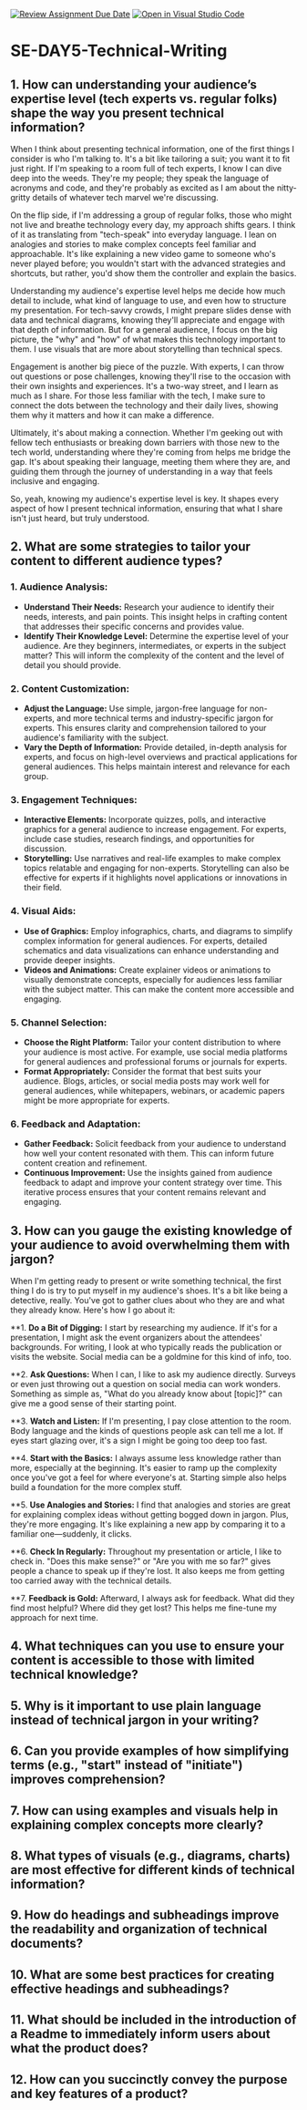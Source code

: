 [![Review Assignment Due Date](https://classroom.github.com/assets/deadline-readme-button-22041afd0340ce965d47ae6ef1cefeee28c7c493a6346c4f15d667ab976d596c.svg)](https://classroom.github.com/a/zsAR-pyY)
[![Open in Visual Studio Code](https://classroom.github.com/assets/open-in-vscode-2e0aaae1b6195c2367325f4f02e2d04e9abb55f0b24a779b69b11b9e10269abc.svg)](https://classroom.github.com/online_ide?assignment_repo_id=18521027&assignment_repo_type=AssignmentRepo)
# SE-DAY5-Technical-Writing
## 1. How can understanding your audience’s expertise level (tech experts vs. regular folks) shape the way you present technical information?
When I think about presenting technical information, one of the first things I consider is who I'm talking to. It's a bit like tailoring a suit; you want it to fit just right. If I'm speaking to a room full of tech experts, I know I can dive deep into the weeds. They're my people; they speak the language of acronyms and code, and they're probably as excited as I am about the nitty-gritty details of whatever tech marvel we're discussing.

On the flip side, if I'm addressing a group of regular folks, those who might not live and breathe technology every day, my approach shifts gears. I think of it as translating from "tech-speak" into everyday language. I lean on analogies and stories to make complex concepts feel familiar and approachable. It's like explaining a new video game to someone who's never played before; you wouldn't start with the advanced strategies and shortcuts, but rather, you'd show them the controller and explain the basics.

Understanding my audience's expertise level helps me decide how much detail to include, what kind of language to use, and even how to structure my presentation. For tech-savvy crowds, I might prepare slides dense with data and technical diagrams, knowing they'll appreciate and engage with that depth of information. But for a general audience, I focus on the big picture, the "why" and "how" of what makes this technology important to them. I use visuals that are more about storytelling than technical specs.

Engagement is another big piece of the puzzle. With experts, I can throw out questions or pose challenges, knowing they'll rise to the occasion with their own insights and experiences. It's a two-way street, and I learn as much as I share. For those less familiar with the tech, I make sure to connect the dots between the technology and their daily lives, showing them why it matters and how it can make a difference.

Ultimately, it's about making a connection. Whether I'm geeking out with fellow tech enthusiasts or breaking down barriers with those new to the tech world, understanding where they're coming from helps me bridge the gap. It's about speaking their language, meeting them where they are, and guiding them through the journey of understanding in a way that feels inclusive and engaging.

So, yeah, knowing my audience's expertise level is key. It shapes every aspect of how I present technical information, ensuring that what I share isn't just heard, but truly understood.

## 2. What are some strategies to tailor your content to different audience types?

### 1. **Audience Analysis:**
- **Understand Their Needs:** Research your audience to identify their needs, interests, and pain points. This insight helps in crafting content that addresses their specific concerns and provides value.
- **Identify Their Knowledge Level:** Determine the expertise level of your audience. Are they beginners, intermediates, or experts in the subject matter? This will inform the complexity of the content and the level of detail you should provide.

### 2. **Content Customization:**
- **Adjust the Language:** Use simple, jargon-free language for non-experts, and more technical terms and industry-specific jargon for experts. This ensures clarity and comprehension tailored to your audience's familiarity with the subject.
- **Vary the Depth of Information:** Provide detailed, in-depth analysis for experts, and focus on high-level overviews and practical applications for general audiences. This helps maintain interest and relevance for each group.

### 3. **Engagement Techniques:**
- **Interactive Elements:** Incorporate quizzes, polls, and interactive graphics for a general audience to increase engagement. For experts, include case studies, research findings, and opportunities for discussion.
- **Storytelling:** Use narratives and real-life examples to make complex topics relatable and engaging for non-experts. Storytelling can also be effective for experts if it highlights novel applications or innovations in their field.

### 4. **Visual Aids:**
- **Use of Graphics:** Employ infographics, charts, and diagrams to simplify complex information for general audiences. For experts, detailed schematics and data visualizations can enhance understanding and provide deeper insights.
- **Videos and Animations:** Create explainer videos or animations to visually demonstrate concepts, especially for audiences less familiar with the subject matter. This can make the content more accessible and engaging.

### 5. **Channel Selection:**
- **Choose the Right Platform:** Tailor your content distribution to where your audience is most active. For example, use social media platforms for general audiences and professional forums or journals for experts.
- **Format Appropriately:** Consider the format that best suits your audience. Blogs, articles, or social media posts may work well for general audiences, while whitepapers, webinars, or academic papers might be more appropriate for experts.

### 6. **Feedback and Adaptation:**
- **Gather Feedback:** Solicit feedback from your audience to understand how well your content resonated with them. This can inform future content creation and refinement.
- **Continuous Improvement:** Use the insights gained from audience feedback to adapt and improve your content strategy over time. This iterative process ensures that your content remains relevant and engaging.

## 3. How can you gauge the existing knowledge of your audience to avoid overwhelming them with jargon?

When I'm getting ready to present or write something technical, the first thing I do is try to put myself in my audience's shoes. It's a bit like being a detective, really. You've got to gather clues about who they are and what they already know. Here's how I go about it:

**1. **Do a Bit of Digging:**
I start by researching my audience. If it's for a presentation, I might ask the event organizers about the attendees' backgrounds. For writing, I look at who typically reads the publication or visits the website. Social media can be a goldmine for this kind of info, too.

**2. **Ask Questions:**
When I can, I like to ask my audience directly. Surveys or even just throwing out a question on social media can work wonders. Something as simple as, "What do you already know about [topic]?" can give me a good sense of their starting point.

**3. **Watch and Listen:**
If I'm presenting, I pay close attention to the room. Body language and the kinds of questions people ask can tell me a lot. If eyes start glazing over, it's a sign I might be going too deep too fast.

**4. **Start with the Basics:**
I always assume less knowledge rather than more, especially at the beginning. It's easier to ramp up the complexity once you've got a feel for where everyone's at. Starting simple also helps build a foundation for the more complex stuff.

**5. **Use Analogies and Stories:**
I find that analogies and stories are great for explaining complex ideas without getting bogged down in jargon. Plus, they're more engaging. It's like explaining a new app by comparing it to a familiar one—suddenly, it clicks.

**6. **Check In Regularly:**
Throughout my presentation or article, I like to check in. "Does this make sense?" or "Are you with me so far?" gives people a chance to speak up if they're lost. It also keeps me from getting too carried away with the technical details.

**7. **Feedback is Gold:**
Afterward, I always ask for feedback. What did they find most helpful? Where did they get lost? This helps me fine-tune my approach for next time.

## 4. What techniques can you use to ensure your content is accessible to those with limited technical knowledge?
## 5. Why is it important to use plain language instead of technical jargon in your writing?
## 6. Can you provide examples of how simplifying terms (e.g., "start" instead of "initiate") improves comprehension?
## 7. How can using examples and visuals help in explaining complex concepts more clearly?
## 8. What types of visuals (e.g., diagrams, charts) are most effective for different kinds of technical information?
## 9. How do headings and subheadings improve the readability and organization of technical documents?
## 10. What are some best practices for creating effective headings and subheadings?
## 11. What should be included in the introduction of a Readme to immediately inform users about what the product does?
## 12. How can you succinctly convey the purpose and key features of a product?
